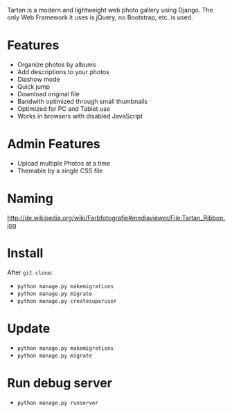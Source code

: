 Tartan is a modern and lightweight web photo gallery using Django.
The only Web Framework it uses is jQuery, no Bootstrap, etc. is used.

# Features
- Organize photos by albums
- Add descriptions to your photos
- Diashow mode
- Quick jump
- Download original file
- Bandwith optimized through small thumbnails
- Optimized for PC and Tablet use
- Works in browsers with disabled JavaScript

# Admin Features
- Upload multiple Photos at a time
- Themable by a single CSS file

# Naming
http://de.wikipedia.org/wiki/Farbfotografie#mediaviewer/File:Tartan_Ribbon.jpg

# Install
After `git clone`:

- `python manage.py makemigrations`
- `python manage.py migrate`
- `python manage.py createsuperuser`


# Update

- `python manage.py makemigrations`
- `python manage.py migrate`

# Run debug server

- `python manage.py runserver`
